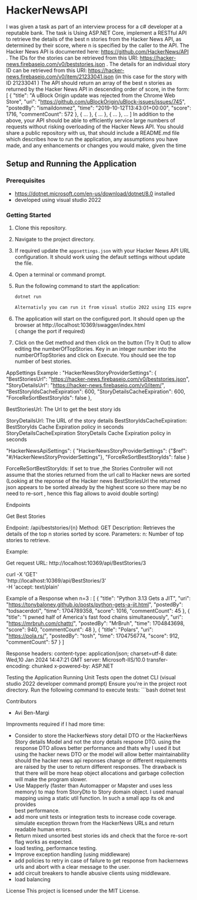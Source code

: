 # HackerNewsAPI

I was given a task as part of an interview process for a c# developer at a reputable bank.
The task is 
Using ASP.NET Core, implement a RESTful API to retrieve the details of the best n stories from the Hacker News API, as determined by their score, where n is
specified by the caller to the API.
The Hacker News API is documented here: https://github.com/HackerNews/API .
The IDs for the stories can be retrieved from this URI: https://hacker-news.firebaseio.com/v0/beststories.json .
The details for an individual story ID can be retrieved from this URI: https://hacker-news.firebaseio.com/v0/item/21233041.json (in this case for the story with ID
21233041 )
The API should return an array of the best n stories as returned by the Hacker News API in descending order of score, in the form:
[
{
"title": "A uBlock Origin update was rejected from the Chrome Web Store",
"uri": "https://github.com/uBlockOrigin/uBlock-issues/issues/745",
"postedBy": "ismaildonmez",
"time": "2019-10-12T13:43:01+00:00",
"score": 1716,
"commentCount": 572
},
{ ... },
{ ... },
{ ... },
...
]
In addition to the above, your API should be able to efficiently service large numbers of requests without risking overloading of the Hacker News API.
You should share a public repository with us, that should include a README.md file which describes how to run the application, any assumptions you have made, and
any enhancements or changes you would make, given the time


## Setup and Running the Application

### Prerequisites
- https://dotnet.microsoft.com/en-us/download/dotnet/8.0 installed
- developed using visual studio 2022

### Getting Started
1. Clone this repository.
2. Navigate to the project directory.
3. If required update the `appsettings.json` with your Hacker News API URL configuration.
   It should work using the default settings without update the file. 
4. Open a terminal or command prompt.
5. Run the following command to start the application:
   ```bash
   dotnet run
   
   Alternativly you can run it from visual studio 2022 using IIS express. 

1. The application will start on the configured port. 
   It should open up the browser at 
   http://localhost:10369/swagger/index.html   
   ( change the port if required) 

2. Click on the Get method and then click on the button (Try It Out) to allow editing the numberOfTopStories. 
   Key in an integer number into the numberOfTopStories and click on Execute. 
   You should see the top number of best stories. 


AppSettings Example : 
 "HackerNewsStoryProviderSettings": {
   "BestStoriesUrl": "https://hacker-news.firebaseio.com/v0/beststories.json",
   "StoryDetailsUrl": "https://hacker-news.firebaseio.com/v0/item/",
   "BestStoryIdsCacheExpiration": 600,
   "StoryDetailsCacheExpiration": 600,
   "ForceReSortBestStoryIds": false
 },
    
 BestStoriesUrl:  The Url to get the best story ids
     
 StoryDetailsUrl: The URL of the story details 
 BestStoryIdsCacheExpiration: BestStoryIds Cache Expiration policy in seconds 
 StoryDetailsCacheExpiration StoryDetails Cache Expiration policy in seconds 
 
 "HackerNewsApiSettings": {
   "HackerNewsStoryProviderSettings": {"$ref": "#/HackerNewsStoryProviderSettings"},
   "ForceReSortBestStoryIds": false 
 }

ForceReSortBestStoryIds: If set to true ,the Stories Controller will not assume that the stories returned from the url call to Hacker news are sorted 
      (Looking at the reponse of the Hacker news BestStoriesUrl the returned json appears to be  sorted already by the highest score so there may be no need to re-sort , 
     hence this flag allows to avoid double sorting)



Endpoints

Get Best Stories

Endpoint: /api/beststories/{n}
Method: GET
Description: Retrieves the details of the top n stories sorted by score.
Parameters:
n: Number of top stories to retrieve.

Example: 

Get request URL: http://localhost:10369/api/BestStories/3

curl -X 'GET' \
  'http://localhost:10369/api/BestStories/3' \
  -H 'accept: text/plain'

Example of a Response when n=3 :
[
  {
    "title": "Python 3.13 Gets a JIT",
    "uri": "https://tonybaloney.github.io/posts/python-gets-a-jit.html",
    "postedBy": "todsacerdoti",
    "time": 1704789358,
    "score": 1016,
    "commentCount": 45
  },
  {
    "title": "I pwned half of America's fast food chains simultaneously",
    "uri": "https://mrbruh.com/chattr/",
    "postedBy": "MrBruh",
    "time": 1704843698,
    "score": 940,
    "commentCount": 48
  },
  {
    "title": "Polars",
    "uri": "https://pola.rs/",
    "postedBy": "tosh",
    "time": 1704756774,
    "score": 912,
    "commentCount": 57
  }
]

Response headers:
content-type: application/json; charset=utf-8 
 date: Wed,10 Jan 2024 14:47:21 GMT 
 server: Microsoft-IIS/10.0 
 transfer-encoding: chunked 
 x-powered-by: ASP.NET 

Testing the Application
Running Unit Tests
open the dotnet CLI (visual studio 2022 developer command prompt)
Ensure you're in the project root directory.
Run the following command to execute tests:
	```bash
	dotnet test

Contributors
* Avi Ben-Margi

Improvments required if I had more time:
- Consider to store the HackerNews story detail DTO or the HackerNews Story details Model and not the story details respone DTO. using the response DTO allows better performance and thats why I used it but using the hacker news DTO or the model will allow better maintainability should the hacker news api reponses change or different requirements are raised by the user to return different responses. The drawback is that there will be more heap object allocations and garbage collection will make the program slower. 
-  Use Mapperly (faster than Automapper or Mapster and uses less memory) to map from StoryDto to Story domain object. I used manual mapping using a static util function. In such a small app its ok and provides   
   best performance.
- add more unit tests or integration tests to increase code coverage. 
  simulate exception thrown from the HackerNews URLs and return readable human errors. 
- Return mixed unsorted best stories ids and check that the force re-sort flag works as expected.
- load testing, performance testing. 
- Improve exception handling (using middleware)
- add policies to retry in case of failure to get response from hackernews urls and abort with a clear message to the user.   
- add circuit breakers to handle abusive clients using middleware. 
- load balancing 

License
This project is licensed under the MIT License.
